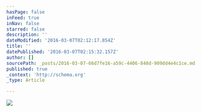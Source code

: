 ```yaml
---
hasPage: false
inFeed: true
inNav: false
starred: false
description: ''
dateModified: '2016-03-07T02:12:17.854Z'
title: ''
datePublished: '2016-03-07T02:15:32.157Z'
author: []
sourcePath: _posts/2016-03-07-66d7fe16-a59c-4406-848d-909dd4e4c1ce.md
published: true
_context: 'http://schema.org'
_type: Article

---
```

![](https://the-grid-user-content.s3-us-west-2.amazonaws.com/590a6a4c-6118-42fa-a46f-44897992d73d.jpg)